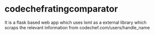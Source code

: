 # codechefratingcomparator
It is a flask based web app which uses lxml as a external library which scraps the relevant information from codechef.com/users/handle_name
